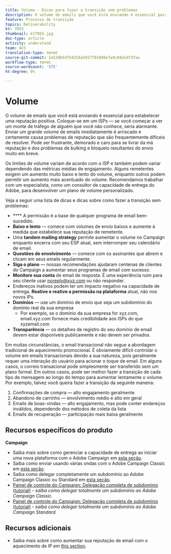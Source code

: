 ```yaml
---
title: Volume - Dicas para fazer a transição sem problemas
description: O volume de emails que você está enviando é essencial para estabelecer uma reputação positiva. Saiba o que você pode fazer para fazer a transição sem problemas.
feature: Processo de transição
topics: Deliverability
kt: 7055
thumbnail: kt7055.jpg
doc-type: article
activity: understand
team: ACS
translation-type: tm+mt
source-git-commit: 1e539b5df54250a5927701009e7a9c84e5d73fae
workflow-type: tm+mt
source-wordcount: '575'
ht-degree: 0%

---
```



# Volume

O volume de emails que você está enviando é essencial para estabelecer uma reputação positiva. Coloque-se em um ISPs — se você começar a ver um monte de tráfego de alguém que você não conhece, seria alarmante. Enviar um grande volume de emails imediatamente é arriscado e certamente causa problemas de reputação que são frequentemente difíceis de resolver. Pode ser frustrante, demorado e caro para se livrar da má reputação e dos problemas de bulking e bloqueio resultantes do envio muito em breve.

Os limites de volume variam de acordo com o ISP e também podem variar dependendo das métricas médias de engajamento. Alguns remetentes exigem um aumento muito baixo e lento do volume, enquanto outros podem permitir um aumento mais acentuado do volume. Recomendamos trabalhar com um especialista, como um consultor de capacidade de entrega do Adobe, para desenvolver um plano de volume personalizado.

Veja a seguir uma lista de dicas e dicas sobre como fazer a transição sem problemas:

* **** A permissão é a base de qualquer programa de email bem-sucedido.
* **Baixo e lento**  — comece com volumes de envio baixos e aumente à medida que estabelece sua reputação de remetente.
* Uma **tandem mailing strategy** permite aumentar o volume no Campaign enquanto encerra com seu ESP atual, sem interromper seu calendário de email.
* **Questões de envolvimento**  — comece com os assinantes que abrem e clicam em seus emails regularmente.
* **Siga o plano**  — nossas recomendações ajudaram centenas de clientes do Campaign a aumentar seus programas de email com sucesso.
* **Monitore sua conta** de email de resposta. É uma experiência ruim para seu cliente usar noreply@xyz.com ou não responder.
* Endereços inativos podem ter um impacto negativo na capacidade de entrega. **Reative e reative a permissão na plataforma** atual, não nos novos IPs.
* **Domínios**  — use um domínio de envio que seja um subdomínio do domínio real da sua empresa
   * Por exemplo, se o domínio da sua empresa for xyz.com, email.xyz.com fornece mais credibilidade aos ISPs do que xyzemail.com
* **Transparência**  — os detalhes de registro do seu domínio de email devem estar disponíveis publicamente e não devem ser privados.

Em muitas circunstâncias, o email transacional não segue a abordagem tradicional de aquecimento promocional. É obviamente difícil controlar o volume em emails transacionais devido a sua natureza, pois geralmente requer uma interação do usuário para acionar o toque de email. Em alguns casos, o correio transacional pode simplesmente ser transferido sem um plano formal. Em outros casos, pode ser melhor fazer a transição de cada tipo de mensagem ao longo do tempo para aumentar lentamente o volume. Por exemplo, talvez você queira fazer a transição da seguinte maneira:

1. Confirmações de compra — alto engajamento geralmente
2. Abandono de carrinho — envolvimento médio e alto em geral
3. Emails de boas-vindas — alto engajamento, mas pode conter endereços inválidos, dependendo dos métodos de coleta da lista
4. Emails de recuperação — participação mais baixa geralmente

## Recursos específicos do produto

**Campaign**

* Saiba mais sobre como gerenciar a capacidade de entrega ao iniciar uma nova plataforma com o Adobe Campaign em [esta seção](/help/additional-resources/ac-starting-new-platform.md).
* Saiba como enviar usando várias ondas com o Adobe Campaign Classic em [esta seção](https://experienceleague.adobe.com/docs/campaign-classic/using/sending-messages/key-steps-when-creating-a-delivery/steps-sending-the-delivery.html#sending-using-multiple-waves).
* Saiba como delegar completamente um subdomínio ao Adobe Campaign Classic ou Standard em [esta seção](/help/additional-resources/ac-domain-name-setup.md).
* [Painel de controle do Campaign: Delegação completa de subdomínio (tutorial)](https://experienceleague.corp.adobe.com/docs/campaign-classic-learn/control-panel/subdomains-and-certificates/subdomain-delegation.html)  -  *saiba como delegar totalmente um subdomínio ao Adobe Campaign Classic.*
* [Painel de controle do Campaign: Delegação completa de subdomínio (tutorial)](https://experienceleague.corp.adobe.com/docs/campaign-standard-learn/control-panel/subdomains-and-certificates/subdomain-delegation.html)  -  *saiba como delegar totalmente um subdomínio ao Adobe Campaign Standard.*

## Recursos adicionais

* Saiba mais sobre como aumentar sua reputação de email com o aquecimento de IP em [this section](/help/additional-resources/increase-reputation-with-ip-warming.md).
